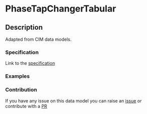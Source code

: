 # PhaseTapChangerTabular

## Description 

Adapted from CIM data models. 
### Specification

Link to the [specification](https://smart-data-models.github.io/dataModel.EnergyCIM/PhaseTapChangerTabular/doc/spec.md)
### Examples
### Contribution

 If you have any issue on this data model you can raise an [issue](https://github.com/smart-data-models/dataModel.EnergyCIM/issues)  or contribute with a [PR](https://github.com/smart-data-models/dataModel.EnergyCIM/pulls)